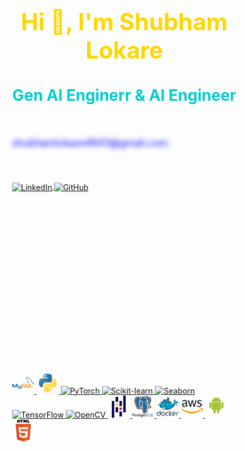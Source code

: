<div style="background-image: url('https://drive.google.com/uc?id=1cfibe3k7D78yCx_cK0YK_doIAd5UOWf_'); background-size: cover; background-position: center; padding: 50px; height: 100vh;">
  <h1 align="center" style="color: #FFD700; font-size: 3em; font-weight: bold;">Hi 👋, I'm Shubham Lokare</h1>
  <h3 align="center" style="color: #00CED1; font-size: 2em;">Gen AI Enginerr & AI Engineer</h3>

  <p align="left" style="color: white; font-size: 18px;">
    - 📫 How to reach me 
    <span style="color: blue; filter: blur(5px); cursor: pointer;" onmouseover="this.style.filter='none'" onmouseout="this.style.filter='blur(5px)'">
      shubhamlokare4843@gmail.com
    </span>
  </p>

  <h3 align="left" style="color: white;">Connect with me:</h3>
  <p align="left">
    <a href="https://www.linkedin.com/in/shubhamlokare-aiengineer/" target="blank">
      <img align="center" src="https://raw.githubusercontent.com/rahuldkjain/github-profile-readme-generator/master/src/images/icons/Social/linked-in-alt.svg" alt="LinkedIn" height="30" width="40" />
    </a>
    <a href="https://github.com/shubhaml4843" target="blank">
      <img align="center" src="https://raw.githubusercontent.com/rahuldkjain/github-profile-readme-generator/master/src/images/icons/Social/github.svg" alt="GitHub" height="30" width="40" />
    </a>
  </p>

  <h3 align="left" style="color: white;">Skills:</h3>
  <p align="left" style="color: white;">
    - Python  
    - Machine Learning  
    - Langchain
    - Langgraph
    - RAG
    - Vector DataBase
    - SQL  
    - OpenCV  
    - Computer Vision  
    - BERT  
    - NLTK  
    - AWS  
    - Transformer  
    - RAG  
    - AWS SageMaker  
    - Business Requirement Analysis  
    - ANN (Artificial Neural Networks)  
    - Regression  
    - Data Visualization  
    - Deep Learning  
    - LLM (Large Language Models)  
    - LangChain  
    - RNN (Recurrent Neural Networks)  
    - YOLO  
    - Power BI  
    - Cluster Analysis  
    - CNN (Convolutional Neural Networks)  
    - Keras  
    - GenAI  
    - TensorFlow  
    - Numpy  
    - Statistical Analysis  
    - PyTorch  
    - Pandas  
    - Matplotlib  
    - Scikit-learn  
    - PySpark  
    - Data Analytics  
    - Streamlit  
    - Jupyter Notebook  
    - Exploratory Data Analysis (EDA)  
    - NLP (Natural Language Processing)
  </p>

  <h3 align="left" style="color: white;">Languages and Tools:</h3>
  <p align="left"> 
    <a href="https://www.mysql.com/" target="_blank" rel="noreferrer"> 
      <img src="https://raw.githubusercontent.com/devicons/devicon/master/icons/mysql/mysql-original-wordmark.svg" alt="MySQL" width="40" height="40"/> 
    </a> 
    <a href="https://www.python.org" target="_blank" rel="noreferrer"> 
      <img src="https://raw.githubusercontent.com/devicons/devicon/master/icons/python/python-original.svg" alt="Python" width="40" height="40"/> 
    </a> 
    <a href="https://pytorch.org/" target="_blank" rel="noreferrer"> 
      <img src="https://www.vectorlogo.zone/logos/pytorch/pytorch-icon.svg" alt="PyTorch" width="40" height="40"/> 
    </a> 
    <a href="https://scikit-learn.org/" target="_blank" rel="noreferrer"> 
      <img src="https://upload.wikimedia.org/wikipedia/commons/0/05/Scikit_learn_logo_small.svg" alt="Scikit-learn" width="40" height="40"/> 
    </a> 
    <a href="https://seaborn.pydata.org/" target="_blank" rel="noreferrer"> 
      <img src="https://seaborn.pydata.org/_images/logo-mark-lightbg.svg" alt="Seaborn" width="40" height="40"/> 
    </a> 
    <a href="https://www.tensorflow.org" target="_blank" rel="noreferrer"> 
      <img src="https://www.vectorlogo.zone/logos/tensorflow/tensorflow-icon.svg" alt="TensorFlow" width="40" height="40"/> 
    </a> 
    <a href="https://opencv.org/" target="_blank" rel="noreferrer"> 
      <img src="https://www.vectorlogo.zone/logos/opencv/opencv-icon.svg" alt="OpenCV" width="40" height="40"/> 
    </a> 
    <a href="https://pandas.pydata.org/" target="_blank" rel="noreferrer"> 
      <img src="https://raw.githubusercontent.com/devicons/devicon/2ae2a900d2f041da66e950e4d48052658d850630/icons/pandas/pandas-original.svg" alt="Pandas" width="40" height="40"/> 
    </a> 
    <a href="https://www.postgresql.org" target="_blank" rel="noreferrer"> 
      <img src="https://raw.githubusercontent.com/devicons/devicon/master/icons/postgresql/postgresql-original-wordmark.svg" alt="PostgreSQL" width="40" height="40"/> 
    </a> 
    <a href="https://www.docker.com/" target="_blank" rel="noreferrer"> 
      <img src="https://raw.githubusercontent.com/devicons/devicon/master/icons/docker/docker-original-wordmark.svg" alt="Docker" width="40" height="40"/> 
    </a> 
    <a href="https://aws.amazon.com" target="_blank" rel="noreferrer"> 
      <img src="https://raw.githubusercontent.com/devicons/devicon/master/icons/amazonwebservices/amazonwebservices-original-wordmark.svg" alt="AWS" width="40" height="40"/> 
    </a> 
    <a href="https://developer.android.com" target="_blank" rel="noreferrer"> 
      <img src="https://raw.githubusercontent.com/devicons/devicon/master/icons/android/android-original-wordmark.svg" alt="Android" width="40" height="40"/> 
    </a> 
    <a href="https://www.w3.org/html/" target="_blank" rel="noreferrer"> 
      <img src="https://raw.githubusercontent.com/devicons/devicon/master/icons/html5/html5-original-wordmark.svg" alt="HTML5" width="40" height="40"/> 
    </a> 
  </p>
</div>
